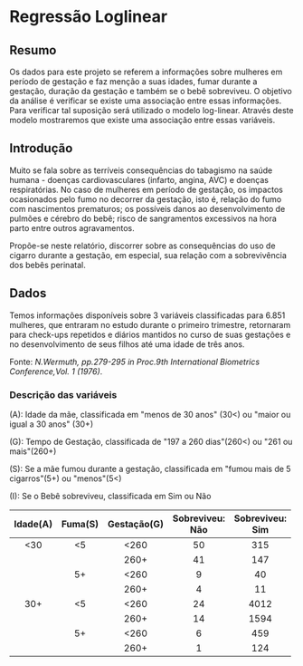 # Regressão Loglinear

## Resumo

Os dados para este projeto se referem a informações sobre mulheres
em período de gestação e faz menção a suas idades, fumar durante a gestação,
duração da gestação e também se o bebê sobreviveu. O objetivo da análise é verificar
se existe uma associação entre essas informações. Para verificar tal suposição será
utilizado o modelo log-linear. Através deste modelo mostraremos que existe uma
associação entre essas variáveis.

## Introdução

Muito se fala sobre as terríveis consequências do tabagismo na saúde
humana - doenças cardiovasculares (infarto, angina, AVC) e doenças
respiratórias. No caso de mulheres em período de gestação, os impactos ocasionados
pelo fumo no decorrer da gestação, isto é, relação do fumo com nascimentos prematuros;
os possíveis danos ao desenvolvimento de pulmões e cérebro do bebê; risco de
sangramentos excessivos na hora parto entre outros agravamentos.

Propõe-se neste relatório, discorrer sobre as consequências do uso de cigarro
durante a gestação, em especial, sua relação com a sobrevivência
dos bebês perinatal.

## Dados

Temos informações disponíveis sobre 3 variáveis classificadas para 6.851 mulheres,
que entraram no estudo durante o primeiro trimestre, retornaram para check-ups
repetidos e diários mantidos no curso de suas gestações e no desenvolvimento de
seus filhos até uma idade de três anos.

Fonte: *N.Wermuth, pp.279-295 in Proc.9th International Biometrics Conference,Vol. 1
(1976)*.

### Descrição das variáveis

 (A): Idade da mãe, classificada em "menos de 30 anos" (30<) ou "maior ou igual a 30 anos" (30+)
 
 (G): Tempo de Gestação, classificada de "197 a 260 dias"(260<) ou "261 ou mais"(260+)
 
 (S): Se a mãe fumou durante a gestação, classificada em "fumou mais de 5 cigarros"(5+) ou "menos"(5<)  
 
 (I): Se o Bebê sobreviveu, classificada em Sim ou Não


| Idade(A) | Fuma(S) | Gestação(G) | Sobreviveu:<br>Não | Sobreviveu:<br>Sim |
|:--------:|:-------:|:-----------:|:------------------:|:------------------:|
|    <30   |    <5   |     <260    |         50         |         315        |
|          |         |     260+    |         41         |         147        |
|          |    5+   |     <260    |          9         |         40         |
|          |         |     260+    |          4         |         11         |
|    30+   |    <5   |     <260    |         24         |        4012        |
|          |         |     260+    |         14         |        1594        |
|          |    5+   |     <260    |          6         |         459        |
|          |         |     260+    |          1         |         124        |
